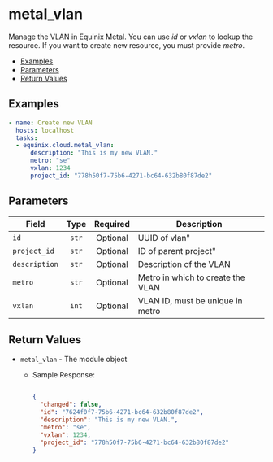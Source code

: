 # metal_vlan

Manage the VLAN in Equinix Metal. You can use *id* or *vxlan* to lookup the resource. If you want to create new resource, you must provide *metro*.


- [Examples](#examples)
- [Parameters](#parameters)
- [Return Values](#return-values)

## Examples

```yaml
- name: Create new VLAN
  hosts: localhost
  tasks:
  - equinix.cloud.metal_vlan:
      description: "This is my new VLAN."
      metro: "se"
      vxlan: 1234
      project_id: "778h50f7-75b6-4271-bc64-632b80f87de2"

```










## Parameters

| Field     | Type | Required | Description                                                                  |
|-----------|------|----------|------------------------------------------------------------------------------|
| `id` | <center>`str`</center> | <center>Optional</center> | UUID of vlan"   |
| `project_id` | <center>`str`</center> | <center>Optional</center> | ID of parent project"   |
| `description` | <center>`str`</center> | <center>Optional</center> | Description of the VLAN   |
| `metro` | <center>`str`</center> | <center>Optional</center> | Metro in which to create the VLAN   |
| `vxlan` | <center>`int`</center> | <center>Optional</center> | VLAN ID, must be unique in metro   |






## Return Values

- `metal_vlan` - The module object

    - Sample Response:
        ```json
        
        {
          "changed": false,
          "id": "7624f0f7-75b6-4271-bc64-632b80f87de2",
          "description": "This is my new VLAN.",
          "metro": "se",
          "vxlan": 1234,
          "project_id": "778h50f7-75b6-4271-bc64-632b80f87de2"
        }
        
        ```


